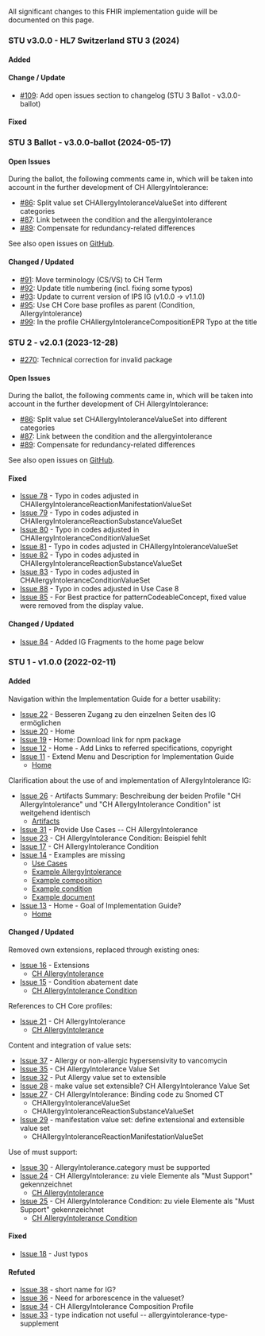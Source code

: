 All significant changes to this FHIR implementation guide will be documented on this page.

### STU v3.0.0 - HL7 Switzerland STU 3 (2024)

#### Added

#### Change / Update
* [#109](https://github.com/hl7ch/ch-allergyintolerance/issues/109): Add open issues section to changelog (STU 3 Ballot - v3.0.0-ballot)

#### Fixed

### STU 3 Ballot - v3.0.0-ballot (2024-05-17)

#### Open Issues
During the ballot, the following comments came in, which will be taken into account in the further development of CH AllergyIntolerance:

* [#86](https://github.com/hl7ch/ch-allergyintolerance/issues/86): Split value set CHAllergyIntoleranceValueSet into different categories
* [#87](https://github.com/hl7ch/ch-allergyintolerance/issues/87): Link between the condition and the allergyintolerance
* [#89](https://github.com/hl7ch/ch-allergyintolerance/issues/89): Compensate for redundancy-related differences

See also open issues on [GitHub](https://github.com/hl7ch/ch-allergyintolerance/issues).
 
#### Changed / Updated
* [#91](https://github.com/hl7ch/ch-allergyintolerance/issues/91): Move terminology (CS/VS) to CH Term
* [#92](https://github.com/hl7ch/ch-allergyintolerance/issues/92): Update title numbering (incl. fixing some typos)
* [#93](https://github.com/hl7ch/ch-allergyintolerance/issues/93): Update to current version of IPS IG (v1.0.0 -> v1.1.0)
* [#95](https://github.com/hl7ch/ch-allergyintolerance/issues/95): Use CH Core base profiles as parent (Condition, AllergyIntolerance)
* [#99](https://github.com/hl7ch/ch-allergyintolerance/issues/99): In the profile CHAllergyIntoleranceCompositionEPR Typo at the title

### STU 2 - v2.0.1 (2023-12-28)
* [#270](https://github.com/hl7ch/ch-core/issues/270): Technical correction for invalid package

#### Open Issues
During the ballot, the following comments came in, which will be taken into account in the further development of CH AllergyIntolerance:

* [#86](https://github.com/hl7ch/ch-allergyintolerance/issues/86): Split value set CHAllergyIntoleranceValueSet into different categories
* [#87](https://github.com/hl7ch/ch-allergyintolerance/issues/87): Link between the condition and the allergyintolerance
* [#89](https://github.com/hl7ch/ch-allergyintolerance/issues/89): Compensate for redundancy-related differences

See also open issues on [GitHub](https://github.com/hl7ch/ch-allergyintolerance/issues).

#### Fixed
* [Issue 78](https://github.com/hl7ch/ch-allergyintolerance/issues/78) - Typo in codes adjusted in CHAllergyIntoleranceReactionManifestationValueSet
* [Issue 79](https://github.com/hl7ch/ch-allergyintolerance/issues/79) - Typo in codes adjusted in CHAllergyIntoleranceReactionSubstanceValueSet
* [Issue 80](https://github.com/hl7ch/ch-allergyintolerance/issues/80) - Typo in codes adjusted in CHAllergyIntoleranceConditionValueSet
* [Issue 81](https://github.com/hl7ch/ch-allergyintolerance/issues/81) - Typo in codes adjusted in CHAllergyIntoleranceValueSet
* [Issue 82](https://github.com/hl7ch/ch-allergyintolerance/issues/82) - Typo in codes adjusted in CHAllergyIntoleranceReactionSubstanceValueSet
* [Issue 83](https://github.com/hl7ch/ch-allergyintolerance/issues/83) - Typo in codes adjusted in CHAllergyIntoleranceConditionValueSet
* [Issue 88](https://github.com/hl7ch/ch-allergyintolerance/issues/88) - Typo in codes adjusted in Use Case 8
* [Issue 85](https://github.com/hl7ch/ch-allergyintolerance/issues/85) - For Best practice for patternCodeableConcept, fixed value were removed from the display value.

#### Changed / Updated
* [Issue 84](https://github.com/hl7ch/ch-allergyintolerance/issues/84) - Added IG Fragments to the home page below

### STU 1 - v1.0.0 (2022-02-11)

#### Added
Navigation within the Implementation Guide for a better usability:
* [Issue 22](https://github.com/hl7ch/ch-allergyintolerance/issues/22) - Besseren Zugang zu den einzelnen Seiten des IG ermöglichen
* [Issue 20](https://github.com/hl7ch/ch-allergyintolerance/issues/20) - Home
* [Issue 19](https://github.com/hl7ch/ch-allergyintolerance/issues/19) - Home: Download link for npm package
* [Issue 12](https://github.com/hl7ch/ch-allergyintolerance/issues/12) - Home - Add Links to referred specifications, copyright
* [Issue 11](https://github.com/hl7ch/ch-allergyintolerance/issues/11) - Extend Menu and Description for Implementation Guide
	* [Home](index.html) 

Clarification about the use of and implementation of AllergyIntolerance IG:
* [Issue 26](https://github.com/hl7ch/ch-allergyintolerance/issues/26) - Artifacts Summary: Beschreibung der beiden Profile "CH AllergyIntolerance" und "CH AllergyIntolerance Condition" ist weitgehend identisch
	* [Artifacts](artifacts.html) 
* [Issue 31](https://github.com/hl7ch/ch-allergyintolerance/issues/31) - Provide Use Cases -- CH AllergyIntolerance
* [Issue 23](https://github.com/hl7ch/ch-allergyintolerance/issues/23) - CH AllergyIntolerance Condition: Beispiel fehlt
* [Issue 17](https://github.com/hl7ch/ch-allergyintolerance/issues/17) - CH AllergyIntolerance Condition
* [Issue 14](https://github.com/hl7ch/ch-allergyintolerance/issues/14) - Examples are missing
	* [Use Cases](usecase-english.html) 
	* [Example AllergyIntolerance](StructureDefinition-ch-allergyintolerance-examples.html) 
	* [Example composition](StructureDefinition-ch-allergyintolerance-composition-epr-examples.html) 
	* [Example condition](StructureDefinition-ch-allergyintolerance-condition-examples.html) 
	* [Example document](StructureDefinition-ch-allergyintolerance-document-epr.html) 
* [Issue 13](https://github.com/hl7ch/ch-allergyintolerance/issues/13) - Home - Goal of Implementation Guide?
	* [Home](index.html) 

#### Changed / Updated
Removed own extensions, replaced through existing ones:
* [Issue 16](https://github.com/hl7ch/ch-allergyintolerance/issues/16) - Extensions
	* [CH AllergyIntolerance](StructureDefinition-ch-allergyintolerance.html) 
* [Issue 15](https://github.com/hl7ch/ch-allergyintolerance/issues/15) - Condition abatement date
	* [CH AllergyIntolerance Condition](StructureDefinition-ch-allergyintolerance-condition.html) 

References to CH Core profiles:
* [Issue 21](https://github.com/hl7ch/ch-allergyintolerance/issues/21) - CH AllergyIntolerance
	* [CH AllergyIntolerance](StructureDefinition-ch-allergyintolerance.html) 
	
Content and integration of value sets:
* [Issue 37](https://github.com/hl7ch/ch-allergyintolerance/issues/37) - Allergy or non-allergic hypersensivity to vancomycin
* [Issue 35](https://github.com/hl7ch/ch-allergyintolerance/issues/35) - CH AllergyIntolerance Value Set
* [Issue 32](https://github.com/hl7ch/ch-allergyintolerance/issues/32) - Put Allergy value set to extensible
* [Issue 28](https://github.com/hl7ch/ch-allergyintolerance/issues/28) - make value set extensible? CH AllergyIntolerance Value Set
* [Issue 27](https://github.com/hl7ch/ch-allergyintolerance/issues/27) - CH AllergyIntolerance: Binding code zu Snomed CT
	* CHAllergyIntoleranceValueSet
	* CHAllergyIntoleranceReactionSubstanceValueSet
* [Issue 29](https://github.com/hl7ch/ch-allergyintolerance/issues/29) - manifestation value set: define extensional and extensible value set
	* CHAllergyIntoleranceReactionManifestationValueSet

Use of must support:
* [Issue 30](https://github.com/hl7ch/ch-allergyintolerance/issues/30) - AllergyIntolerance.category must be supported
* [Issue 24](https://github.com/hl7ch/ch-allergyintolerance/issues/24) - CH AllergyIntolerance: zu viele Elemente als "Must Support" gekennzeichnet
	* [CH AllergyIntolerance](StructureDefinition-ch-allergyintolerance.html) 
* [Issue 25](https://github.com/hl7ch/ch-allergyintolerance/issues/25) - CH AllergyIntolerance Condition: zu viele Elemente als "Must Support" gekennzeichnet
	* [CH AllergyIntolerance Condition](StructureDefinition-ch-allergyintolerance-condition.html) 

#### Fixed
* [Issue 18](https://github.com/hl7ch/ch-allergyintolerance/issues/18) - Just typos

#### Refuted
* [Issue 38](https://github.com/hl7ch/ch-allergyintolerance/issues/38) - short name for IG?
* [Issue 36](https://github.com/hl7ch/ch-allergyintolerance/issues/36) - Need for arborescence in the valueset?
* [Issue 34](https://github.com/hl7ch/ch-allergyintolerance/issues/34) - CH AllergyIntolerance Composition Profile
* [Issue 33](https://github.com/hl7ch/ch-allergyintolerance/issues/33) - type indication not useful -- allergyintolerance-type-supplement
